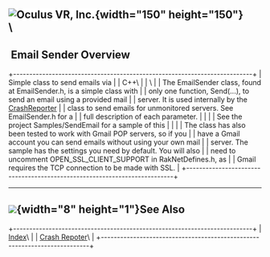 <span style="background-color: rgb(255, 255, 255);">![Oculus VR,
Inc.](RakNet_Icon_Final-copy.jpg){width="150" height="150"}</span>\
\
  ------------------------
   Email Sender Overview
  ------------------------

+--------------------------------------------------------------------------+
| <span class="RakNetBlueHeader">Simple class to send emails via           |
| C++</span>\                                                              |
| \                                                                        |
| The EmailSender class, found at EmailSender.h, is a simple class with    |
| only one function, Send(...), to send an email using a provided mail     |
| server. It is used internally by the [CrashReporter](crashreporter.html) |
| class to send emails for unmonitored servers. See EmailSender.h for a    |
| full description of each parameter.                                      |
|                                                                          |
| See the project Samples/SendEmail for a sample of this                   |
|                                                                          |
| The class has also been tested to work with Gmail POP servers, so if you |
| have a Gmail account you can send emails without using your own mail     |
| server. The sample has the settings you need by default. You will also   |
| need to uncomment OPEN\_SSL\_CLIENT\_SUPPORT in RakNetDefines.h, as      |
| Gmail requires the TCP connection to be made with SSL.                   |
+--------------------------------------------------------------------------+

  -----------------------------------------------
  ![](spacer.gif){width="8" height="1"}See Also
  -----------------------------------------------

+--------------------------------------------------------------------------+
| [Index](index.html)\                                                     |
| [Crash Repoter](crashreporter.html)\                                     |
+--------------------------------------------------------------------------+


